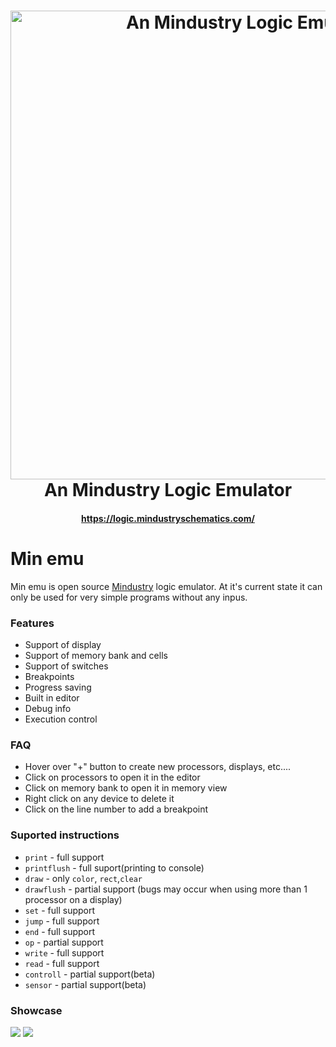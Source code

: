 <h1 align="center">
  <img  title="An Mindustry Logic Emulator" src="https://i.ibb.co/Jd2ggdC/PKSQzOr.jpg" width="750"> <br />
  An Mindustry Logic Emulator
</h1>
<h4 align="center">
  <a href="https://logic.mindustryschematics.com/">https://logic.mindustryschematics.com/</a>
</h4>

# Min emu
Min emu is open source [Mindustry](https://github.com/Anuken/Mindustry) logic emulator. At it's current state it can only be used for very simple programs without any inpus. 

### Features
- Support of display
- Support of memory bank and cells
- Support of switches
- Breakpoints
- Progress saving
- Built in editor
- Debug info
- Execution control

### FAQ
- Hover over "+" button to create new processors, displays, etc....
- Click on processors to open it in the editor
- Click on memory bank to open it in memory view
- Right click on any device to delete it
- Click on the line number to add a breakpoint

### Suported instructions
- `print` - full support
- `printflush` - full suport(printing to console)
- `draw` - only `color`, `rect`,`clear`
- `drawflush` - partial support (bugs may occur when using more than 1 processor on a display)
- `set` - full support
- `jump` - full support
- `end` - full support
- `op` - partial support
- `write` - full support
- `read` - full support
- `controll` - partial support(beta)
- `sensor` - partial support(beta)

### Showcase
![](https://i.ibb.co/2MDySpg/2021-04-07-22-35-10.gif)
![](https://i.ibb.co/WWrR52g/2021-04-07-22-32-06.gif)
